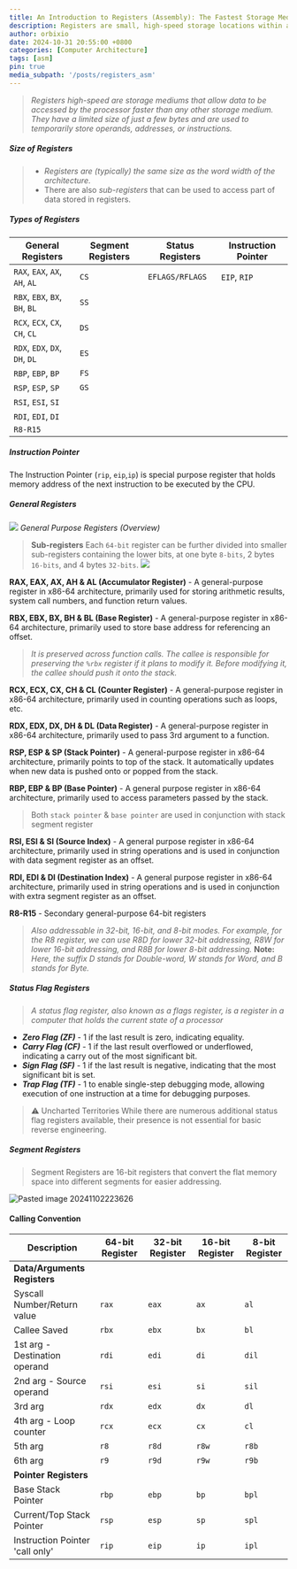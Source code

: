 ```yaml
---
title: An Introduction to Registers (Assembly): The Fastest Storage Medium
description: Registers are small, high-speed storage locations within a CPU that temporarily hold data and instructions for quick access.
author: orbixio
date: 2024-10-31 20:55:00 +0800
categories: [Computer Architecture]
tags: [asm]
pin: true
media_subpath: '/posts/registers_asm'
---
```


> *Registers high-speed are storage mediums that allow data to be accessed by the processor faster than any other storage medium. They have a limited size of just a few bytes and are used to temporarily store operands, addresses, or instructions.*

##### **Size of Registers**

> - *Registers are (typically) the same size as the word width of the architecture.*
> - There are also *sub-registers* that can be used to access part of data stored in registers.

##### **Types of Registers**

| **General Registers**          | **Segment Registers** | **Status Registers** | **Instruction Pointer** |
| ------------------------------ | --------------------- | -------------------- | ----------------------- |
| `RAX`, `EAX`, `AX`, `AH`, `AL` | `CS`                  | `EFLAGS/RFLAGS`      | `EIP`, `RIP`            |
| `RBX`, `EBX`, `BX`, `BH`, `BL` | `SS`                  |                      |                         |
| `RCX`, `ECX`, `CX`, `CH`, `CL` | `DS`                  |                      |                         |
| `RDX`, `EDX`, `DX`, `DH`, `DL` | `ES`                  |                      |                         |
| `RBP`, `EBP`, `BP`             | `FS`                  |                      |                         |
| `RSP`, `ESP`, `SP`             | `GS`                  |                      |                         |
| `RSI`, `ESI`, `SI`             |                       |                      |                         |
| `RDI`, `EDI`, `DI`             |                       |                      |                         |
| `R8-R15`                       |                       |                      |                         |
##### **Instruction Pointer**
The Instruction Pointer (`rip`, `eip`,`ip`) is special purpose register that holds memory address of the next instruction to be executed by the CPU.

##### **General Registers**

![](https://github.com/user-attachments/assets/1be9f97b-a5e7-4fb1-b786-0360a44fc3fc)
_General Purpose Registers (Overview)_

> **Sub-registers**
> Each `64-bit` register can be further divided into smaller sub-registers containing the lower bits, at one byte `8-bits`, 2 bytes `16-bits`, and 4 bytes `32-bits`.
> ![](https://academy.hackthebox.com/storage/modules/85/assembly_register_parts.jpg)

**RAX, EAX, AX, AH & AL (Accumulator Register)** - A general-purpose register in x86-64 architecture, primarily used for storing arithmetic results, system call numbers, and function return values.

**RBX, EBX, BX, BH & BL (Base Register)** - A general-purpose register in x86-64 architecture, primarily used to store base address for referencing an offset. 

> *It is preserved across function calls. The callee is responsible for preserving the `%rbx` register if it plans to modify it. Before modifying it, the callee should push it onto the stack.*

**RCX, ECX, CX, CH & CL (Counter Register)** - A general-purpose register in x86-64 architecture, primarily used in counting operations such as loops, etc. 

**RDX, EDX, DX, DH & DL (Data Register)** - A general-purpose register in x86-64 architecture, primarily used to pass 3rd argument to a function.

**RSP, ESP & SP (Stack Pointer)** - A general-purpose register in x86-64 architecture, primarily points to top of the stack. It automatically updates when new data is pushed onto or popped from the stack.

**RBP, EBP & BP (Base Pointer)** - A general purpose register in x86-64 architecture, primarily used to access parameters passed by the stack. 

> Both `stack pointer` & `base pointer` are used in conjunction with stack segment register

**RSI, ESI & SI (Source Index)** - A general purpose register in x86-64 architecture, primarily used in string operations and is used in conjunction with data segment register as an offset.

**RDI, EDI & DI (Destination Index)** - A general purpose register in x86-64 architecture, primarily used in string operations and is used in conjunction with extra segment register as an offset.

**R8-R15** - Secondary general-purpose 64-bit registers

> *Also addressable in 32-bit, 16-bit, and 8-bit modes.*
> *For example, for the R8 register, we can use R8D for lower 32-bit addressing, R8W for lower 16-bit addressing, and R8B for lower 8-bit addressing.*
> **Note:** *Here, the suffix D stands for Double-word, W stands for Word, and B stands for Byte.*

##### **Status Flag Registers**

> *A status flag register, also known as a flags register, is a register in a computer that holds the current state of a processor*

- ***Zero Flag (ZF)*** - 1 if the last result is zero, indicating equality.
- ***Carry Flag (CF)*** - 1 if the last result overflowed or underflowed, indicating a carry out of the most significant bit.
- ***Sign Flag (SF)*** - 1 if the last result is negative, indicating that the most significant bit is set.
- ***Trap Flag (TF)*** - 1 to enable single-step debugging mode, allowing execution of one instruction at a time for debugging purposes.

> ⚠️ Uncharted Territories
> While there are numerous additional status flag registers available, their presence is not essential for basic reverse engineering.

##### **Segment Registers**

> Segment Registers are 16-bit registers that convert the flat memory space into different segments for easier addressing.

![Pasted image 20241102223626](https://github.com/user-attachments/assets/c0fceda9-b8d0-4082-9ae2-7e10c25feb12)


#### **Calling Convention**

| Description                     | 64-bit Register | 32-bit Register | 16-bit Register | 8-bit Register |
| ------------------------------- | --------------- | --------------- | --------------- | -------------- |
| **Data/Arguments Registers**    |                 |                 |                 |                |
| Syscall Number/Return value     | `rax`           | `eax`           | `ax`            | `al`           |
| Callee Saved                    | `rbx`           | `ebx`           | `bx`            | `bl`           |
| 1st arg - Destination operand   | `rdi`           | `edi`           | `di`            | `dil`          |
| 2nd arg - Source operand        | `rsi`           | `esi`           | `si`            | `sil`          |
| 3rd arg                         | `rdx`           | `edx`           | `dx`            | `dl`           |
| 4th arg - Loop counter          | `rcx`           | `ecx`           | `cx`            | `cl`           |
| 5th arg                         | `r8`            | `r8d`           | `r8w`           | `r8b`          |
| 6th arg                         | `r9`            | `r9d`           | `r9w`           | `r9b`          |
| **Pointer Registers**           |                 |                 |                 |                |
| Base Stack Pointer              | `rbp`           | `ebp`           | `bp`            | `bpl`          |
| Current/Top Stack Pointer       | `rsp`           | `esp`           | `sp`            | `spl`          |
| Instruction Pointer 'call only' | `rip`           | `eip`           | `ip`            | `ipl`          |
